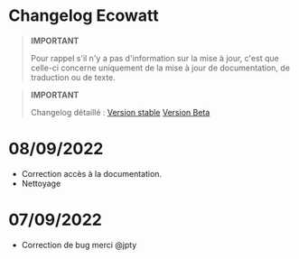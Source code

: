 # Changelog Ecowatt

>**IMPORTANT**
>
>Pour rappel s'il n'y a pas d'information sur la mise à jour, c'est que celle-ci concerne uniquement de la mise à jour de documentation, de traduction ou de texte.


>**IMPORTANT**
>
>Changelog détaillé : [Version stable](https://github.com/jeedom/plugin-ecowatt/commits/master)
>    [Version Beta](https://github.com/jeedom/plugin-ecowatt/commits/beta)

# 08/09/2022

- Correction accès à la documentation.
- Nettoyage

# 07/09/2022

- Correction de bug merci @jpty
